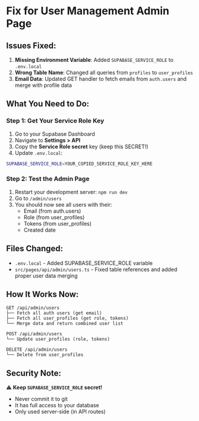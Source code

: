 # Fix for User Management Admin Page

## Issues Fixed:

1. **Missing Environment Variable**: Added `SUPABASE_SERVICE_ROLE` to `.env.local`
2. **Wrong Table Name**: Changed all queries from `profiles` to `user_profiles`
3. **Email Data**: Updated GET handler to fetch emails from `auth.users` and merge with profile data

## What You Need to Do:

### Step 1: Get Your Service Role Key
1. Go to your Supabase Dashboard
2. Navigate to **Settings > API**
3. Copy the **Service Role secret** key (keep this SECRET!)
4. Update `.env.local`:

```bash
SUPABASE_SERVICE_ROLE=YOUR_COPIED_SERVICE_ROLE_KEY_HERE
```

### Step 2: Test the Admin Page
1. Restart your development server: `npm run dev`
2. Go to `/admin/users` 
3. You should now see all users with their:
   - Email (from auth.users)
   - Role (from user_profiles)
   - Tokens (from user_profiles)
   - Created date

## Files Changed:

- `.env.local` - Added SUPABASE_SERVICE_ROLE variable
- `src/pages/api/admin/users.ts` - Fixed table references and added proper user data merging

## How It Works Now:

```
GET /api/admin/users
├── Fetch all auth users (get email)
├── Fetch all user_profiles (get role, tokens)
└── Merge data and return combined user list

POST /api/admin/users
└── Update user_profiles (role, tokens)

DELETE /api/admin/users
└── Delete from user_profiles
```

## Security Note:

⚠️ **Keep `SUPABASE_SERVICE_ROLE` secret!**
- Never commit it to git
- It has full access to your database
- Only used server-side (in API routes)
